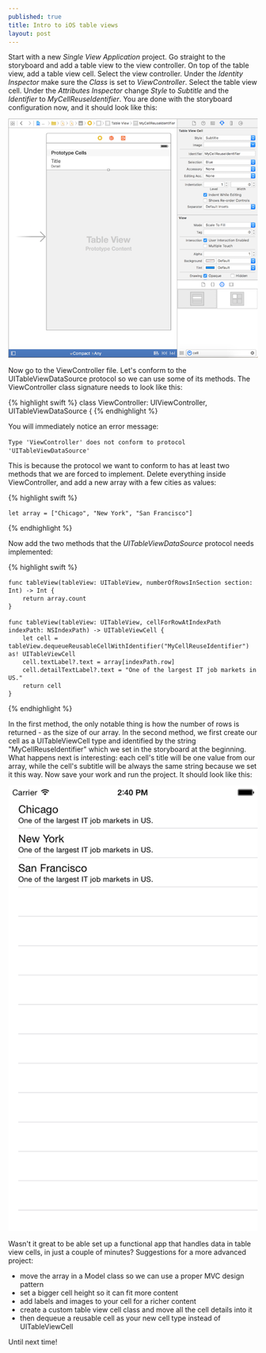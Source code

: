 ```yaml
---
published: true
title: Intro to iOS table views
layout: post
---
```

Start with a new _Single View Application_ project. Go straight to the storyboard and add a table view to the view controller. On top of the table view, add a table view cell. Select the view controller. Under the _Identity Inspector_ make sure the _Class_ is set to _ViewController_. Select the table view cell. Under the _Attributes Inspector_ change _Style_ to _Subtitle_ and the _Identifier_ to _MyCellReuseIdentifier_. You are done with the storyboard configuration now, and it should look like this:

![alt text](https://github.com/mhorga/mhorga.github.io/blob/master/images/project1.png "Storyboard")

Now go to the ViewController file. Let's conform to the UITableViewDataSource protocol so we can use some of its methods. The ViewController class signature needs to look like this:

{% highlight swift %} 
class ViewController: UIViewController, UITableViewDataSource {
{% endhighlight %}

You will immediately notice an error message:

`Type 'ViewController' does not conform to protocol 'UITableViewDataSource'`

This is because the protocol we want to conform to has at least two methods that we are forced to implement. Delete everything inside ViewController, and add a new array with a few cities as values:

{% highlight swift %} 

    let array = ["Chicago", "New York", "San Francisco"]

{% endhighlight %}

Now add the two methods that the _UITableViewDataSource_ protocol needs implemented:

{% highlight swift %} 

    func tableView(tableView: UITableView, numberOfRowsInSection section: Int) -> Int {
        return array.count
    }
    
    func tableView(tableView: UITableView, cellForRowAtIndexPath indexPath: NSIndexPath) -> UITableViewCell {
        let cell = tableView.dequeueReusableCellWithIdentifier("MyCellReuseIdentifier") as! UITableViewCell
        cell.textLabel?.text = array[indexPath.row]
        cell.detailTextLabel?.text = "One of the largest IT job markets in US."
        return cell
    }

{% endhighlight %}

In the first method, the only notable thing is how the number of rows is returned - as the size of our array. In the second method, we first create our cell as a UITableViewCell type and identified by the string "MyCellReuseIdentifier" which we set in the storyboard at the beginning. What happens next is interesting: each cell's title will be one value from our array, while the cell's subtitle will be always the same string because we set it this way. Now save your work and run the project. It should look like this:

![alt text](https://github.com/mhorga/mhorga.github.io/blob/master/images/simulator1.png "Simulator")

Wasn't it great to be able set up a functional app that handles data in table view cells, in just a couple of minutes?  Suggestions for a more advanced project:

- move the array in a Model class so we can use a proper MVC design pattern
- set a bigger cell height so it can fit more content
- add labels and images to your cell for a richer content
- create a custom table view cell class and move all the cell details into it
- then dequeue a reusable cell as your new cell type instead of UITableViewCell

Until next time!
